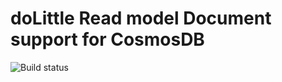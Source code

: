 # doLittle Read model Document support for CosmosDB

![Build status](https://ci.appveyor.com/api/projects/status/hoyj6i91cyk1jeno?svg=true)